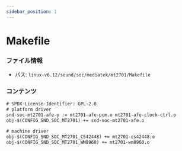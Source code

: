 ```yaml
---
sidebar_position: 1
---
```

# Makefile

### ファイル情報

- パス: `linux-v6.12/sound/soc/mediatek/mt2701/Makefile`

### コンテンツ

```txt
# SPDX-License-Identifier: GPL-2.0
# platform driver
snd-soc-mt2701-afe-y := mt2701-afe-pcm.o mt2701-afe-clock-ctrl.o
obj-$(CONFIG_SND_SOC_MT2701) += snd-soc-mt2701-afe.o

# machine driver
obj-$(CONFIG_SND_SOC_MT2701_CS42448) += mt2701-cs42448.o
obj-$(CONFIG_SND_SOC_MT2701_WM8960) += mt2701-wm8960.o

```
